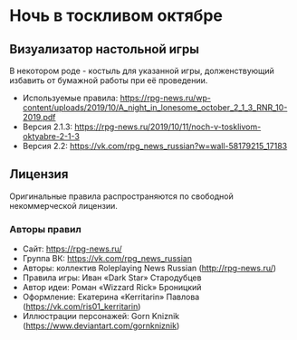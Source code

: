 # Ночь в тоскливом октябре

## Визуализатор настольной игры

В некотором роде - костыль для указанной игры, долженствующий избавить от бумажной работы при её проведении.

* Используемые правила: https://rpg-news.ru/wp-content/uploads/2019/10/A_night_in_lonesome_october_2_1_3_RNR_10-2019.pdf
* Версия 2.1.3: https://rpg-news.ru/2019/10/11/noch-v-tosklivom-oktyabre-2-1-3
* Версия 2.2: https://vk.com/rpg_news_russian?w=wall-58179215_17183

## Лицензия
Оригинальные правила распространяются по свободной некоммерческой лицензии.

### Авторы правил

* Сайт: https://rpg-news.ru/
* Группа ВК: https://vk.com/rpg_news_russian
* Авторы: коллектив Roleplaying News Russian (http://rpg-news.ru/)
* Правила игры: Иван «Dark Star» Стародубцев
* Автор идеи: Роман «Wizzard Rick» Броницкий
* Оформление: Екатерина «Kerritarin» Павлова (https://vk.com/ris01_kerritarin)
* Иллюстрации персонажей: Gorn Kniznik (https://www.deviantart.com/gornkniznik)
